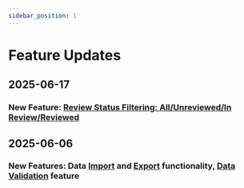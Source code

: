 ```yaml
---
sidebar_position: 1
---
```


# Feature Updates

## 2025-06-17

### New Feature: [Review Status Filtering: All/Unreviewed/In Review/Reviewed](/i18n/en/docusaurus-plugin-content-docs/current/user-guide/data-review.md#review-status-filtering-allunreviewedin-reviewreviewed)

## 2025-06-06

### New Features: Data [Import](/i18n/en/docusaurus-plugin-content-docs/current/user-guide/key-functions-introduction.md#-data-import) and [Export](/i18n/en/docusaurus-plugin-content-docs/current/user-guide/key-functions-introduction.md#-data-export) functionality, [Data Validation](/i18n/en/docusaurus-plugin-content-docs/current/user-guide/data-review.md#data-check-button-pre-review-required-fields-validation) feature
